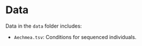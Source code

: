 # Data

Data in the `data` folder includes:

* `Aechmea.tsv`: Conditions for sequenced individuals.
